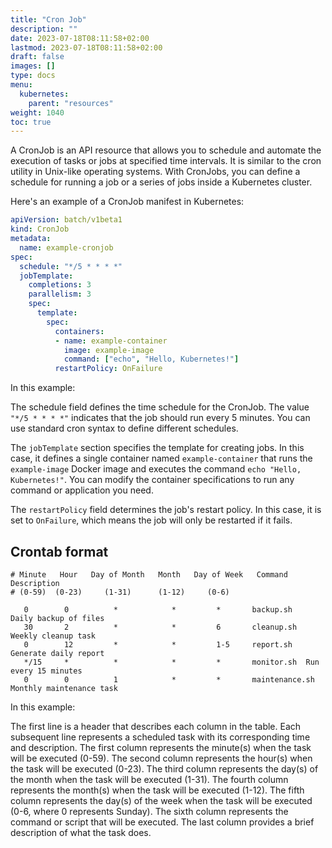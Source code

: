 ```yaml
---
title: "Cron Job"
description: ""
date: 2023-07-18T08:11:58+02:00
lastmod: 2023-07-18T08:11:58+02:00
draft: false
images: []
type: docs
menu:
  kubernetes:
    parent: "resources"
weight: 1040
toc: true
---
```


A CronJob is an API resource that allows you to schedule and automate the execution of tasks or jobs at specified time intervals. It is similar to the cron utility in Unix-like operating systems. With CronJobs, you can define a schedule for running a job or a series of jobs inside a Kubernetes cluster.

Here's an example of a CronJob manifest in Kubernetes:
```yaml
apiVersion: batch/v1beta1
kind: CronJob
metadata:
  name: example-cronjob
spec:
  schedule: "*/5 * * * *"
  jobTemplate:
    completions: 3
    parallelism: 3
    spec:
      template:
        spec:
          containers:
          - name: example-container
            image: example-image
            command: ["echo", "Hello, Kubernetes!"]
          restartPolicy: OnFailure
```

In this example:

The schedule field defines the time schedule for the CronJob. The value `"*/5 * * * *"` indicates that the job should run every 5 minutes. You can use standard cron syntax to define different schedules.

The `jobTemplate` section specifies the template for creating jobs. In this case, it defines a single container named `example-container` that runs the `example-image` Docker image and executes the command `echo "Hello, Kubernetes!"`. You can modify the container specifications to run any command or application you need.

The `restartPolicy` field determines the job's restart policy. In this case, it is set to `OnFailure`, which means the job will only be restarted if it fails.

## Crontab format

```
# Minute   Hour   Day of Month   Month   Day of Week   Command   Description
# (0-59)  (0-23)     (1-31)      (1-12)     (0-6)
  
   0        0          *            *         *       backup.sh   Daily backup of files
   30       2          *            *         6       cleanup.sh  Weekly cleanup task
   0        12         *            *         1-5     report.sh   Generate daily report
   */15     *          *            *         *       monitor.sh  Run every 15 minutes
   0        0          1            *         *       maintenance.sh  Monthly maintenance task
```
In this example:

The first line is a header that describes each column in the table.
Each subsequent line represents a scheduled task with its corresponding time and description.
The first column represents the minute(s) when the task will be executed (0-59).
The second column represents the hour(s) when the task will be executed (0-23).
The third column represents the day(s) of the month when the task will be executed (1-31).
The fourth column represents the month(s) when the task will be executed (1-12).
The fifth column represents the day(s) of the week when the task will be executed (0-6, where 0 represents Sunday).
The sixth column represents the command or script that will be executed.
The last column provides a brief description of what the task does.